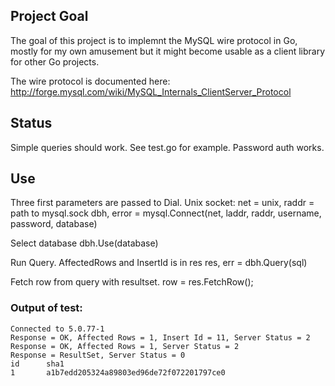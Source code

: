 Project Goal
----------------
The goal of this project is to implemnt the MySQL wire protocol in Go,
mostly for my own amusement but it might become usable as a client 
library for other Go projects.

The wire protocol is documented here: 
 http://forge.mysql.com/wiki/MySQL_Internals_ClientServer_Protocol

Status
---------------
Simple queries should work. See test.go for example.
Password auth works.

Use
--------------
Three first parameters are passed to Dial. Unix socket: net = unix, raddr = path to mysql.sock
	dbh, error = mysql.Connect(net, laddr, raddr, username, password, database)

Select database
	dbh.Use(database)

Run Query. AffectedRows and InsertId is in res
	res, err = dbh.Query(sql)

Fetch row from query with resultset.
	row = res.FetchRow();


### Output of test:
	Connected to 5.0.77-1
	Response = OK, Affected Rows = 1, Insert Id = 11, Server Status = 2
	Response = OK, Affected Rows = 1, Server Status = 2
	Response = ResultSet, Server Status = 0
	id      sha1
	1       a1b7edd205324a89803ed96de72f072201797ce0

